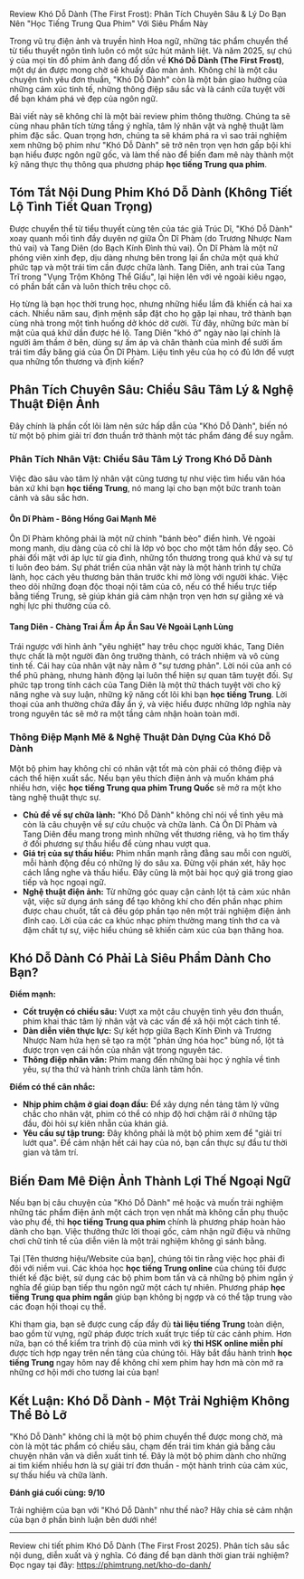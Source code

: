 Review Khó Dỗ Dành (The First Frost): Phân Tích Chuyên Sâu & Lý Do Bạn Nên "Học Tiếng Trung Qua Phim" Với Siêu Phẩm Này

Trong vũ trụ điện ảnh và truyền hình Hoa ngữ, những tác phẩm chuyển thể từ tiểu thuyết ngôn tình luôn có một sức hút mãnh liệt. Và năm 2025, sự chú ý của mọi tín đồ phim ảnh đang đổ dồn về **Khó Dỗ Dành (The First Frost)**, một dự án được mong chờ sẽ khuấy đảo màn ảnh. Không chỉ là một câu chuyện tình yêu đơn thuần, "Khó Dỗ Dành" còn là một bản giao hưởng của những cảm xúc tinh tế, những thông điệp sâu sắc và là cánh cửa tuyệt vời để bạn khám phá vẻ đẹp của ngôn ngữ.

Bài viết này sẽ không chỉ là một bài review phim thông thường. Chúng ta sẽ cùng nhau phân tích từng tầng ý nghĩa, tâm lý nhân vật và nghệ thuật làm phim đặc sắc. Quan trọng hơn, chúng ta sẽ khám phá ra vì sao trải nghiệm xem những bộ phim như "Khó Dỗ Dành" sẽ trở nên trọn vẹn hơn gấp bội khi bạn hiểu được ngôn ngữ gốc, và làm thế nào để biến đam mê này thành một kỹ năng thực thụ thông qua phương pháp **học tiếng Trung qua phim**.

## Tóm Tắt Nội Dung Phim Khó Dỗ Dành (Không Tiết Lộ Tình Tiết Quan Trọng)

Được chuyển thể từ tiểu thuyết cùng tên của tác giả Trúc Dĩ, "Khó Dỗ Dành" xoay quanh mối tình đầy duyên nợ giữa Ôn Dĩ Phàm (do Trương Nhược Nam thủ vai) và Tang Diên (do Bạch Kính Đình thủ vai). Ôn Dĩ Phàm là một nữ phóng viên xinh đẹp, dịu dàng nhưng bên trong lại ẩn chứa một quá khứ phức tạp và một trái tim cần được chữa lành. Tang Diên, anh trai của Tang Trĩ trong "Vụng Trộm Không Thể Giấu", lại hiện lên với vẻ ngoài kiêu ngạo, có phần bất cần và luôn thích trêu chọc cô.

Họ từng là bạn học thời trung học, nhưng những hiểu lầm đã khiến cả hai xa cách. Nhiều năm sau, định mệnh sắp đặt cho họ gặp lại nhau, trở thành bạn cùng nhà trong một tình huống dở khóc dở cười. Từ đây, những bức màn bí mật của quá khứ dần được hé lộ. Tang Diên "khó ở" ngày nào lại chính là người âm thầm ở bên, dùng sự ấm áp và chân thành của mình để sưởi ấm trái tim đầy băng giá của Ôn Dĩ Phàm. Liệu tình yêu của họ có đủ lớn để vượt qua những tổn thương và định kiến?

## Phân Tích Chuyên Sâu: Chiều Sâu Tâm Lý & Nghệ Thuật Điện Ảnh

Đây chính là phần cốt lõi làm nên sức hấp dẫn của "Khó Dỗ Dành", biến nó từ một bộ phim giải trí đơn thuần trở thành một tác phẩm đáng để suy ngẫm.

### Phân Tích Nhân Vật: Chiều Sâu Tâm Lý Trong Khó Dỗ Dành

Việc đào sâu vào tâm lý nhân vật cũng tương tự như việc tìm hiểu văn hóa bản xứ khi bạn **học tiếng Trung**, nó mang lại cho bạn một bức tranh toàn cảnh và sâu sắc hơn.

#### **Ôn Dĩ Phàm - Bông Hồng Gai Mạnh Mẽ**

Ôn Dĩ Phàm không phải là một nữ chính "bánh bèo" điển hình. Vẻ ngoài mong manh, dịu dàng của cô chỉ là lớp vỏ bọc cho một tâm hồn đầy sẹo. Cô phải đối mặt với áp lực từ gia đình, những tổn thương trong quá khứ và sự tự ti luôn đeo bám. Sự phát triển của nhân vật này là một hành trình tự chữa lành, học cách yêu thương bản thân trước khi mở lòng với người khác. Việc theo dõi những đoạn độc thoại nội tâm của cô, nếu có thể hiểu trực tiếp bằng tiếng Trung, sẽ giúp khán giả cảm nhận trọn vẹn hơn sự giằng xé và nghị lực phi thường của cô.

#### **Tang Diên - Chàng Trai Ấm Áp Ẩn Sau Vẻ Ngoài Lạnh Lùng**

Trái ngược với hình ảnh "yêu nghiệt" hay trêu chọc người khác, Tang Diên thực chất là một người đàn ông trưởng thành, có trách nhiệm và vô cùng tinh tế. Cái hay của nhân vật này nằm ở "sự tương phản". Lời nói của anh có thể phũ phàng, nhưng hành động lại luôn thể hiện sự quan tâm tuyệt đối. Sự phức tạp trong tính cách của Tang Diên là một thử thách tuyệt vời cho kỹ năng nghe và suy luận, những kỹ năng cốt lõi khi bạn **học tiếng Trung**. Lời thoại của anh thường chứa đầy ẩn ý, và việc hiểu được những lớp nghĩa này trong nguyên tác sẽ mở ra một tầng cảm nhận hoàn toàn mới.

### Thông Điệp Mạnh Mẽ & Nghệ Thuật Dàn Dựng Của Khó Dỗ Dành

Một bộ phim hay không chỉ có nhân vật tốt mà còn phải có thông điệp và cách thể hiện xuất sắc. Nếu bạn yêu thích điện ảnh và muốn khám phá nhiều hơn, việc **học tiếng Trung qua phim Trung Quốc** sẽ mở ra một kho tàng nghệ thuật thực sự.

* **Chủ đề về sự chữa lành:** "Khó Dỗ Dành" không chỉ nói về tình yêu mà còn là câu chuyện về sự cứu chuộc và chữa lành. Cả Ôn Dĩ Phàm và Tang Diên đều mang trong mình những vết thương riêng, và họ tìm thấy ở đối phương sự thấu hiểu để cùng nhau vượt qua.
* **Giá trị của sự thấu hiểu:** Phim nhấn mạnh rằng đằng sau mỗi con người, mỗi hành động đều có những lý do sâu xa. Đừng vội phán xét, hãy học cách lắng nghe và thấu hiểu. Đây cũng là một bài học quý giá trong giao tiếp và học ngoại ngữ.
* **Nghệ thuật điện ảnh:** Từ những góc quay cận cảnh lột tả cảm xúc nhân vật, việc sử dụng ánh sáng để tạo không khí cho đến phần nhạc phim được chau chuốt, tất cả đều góp phần tạo nên một trải nghiệm điện ảnh đỉnh cao. Lời của các ca khúc nhạc phim thường mang tính thơ ca và đậm chất tự sự, việc hiểu chúng sẽ khiến cảm xúc của bạn thăng hoa.

## Khó Dỗ Dành Có Phải Là Siêu Phẩm Dành Cho Bạn?

**Điểm mạnh:**

* **Cốt truyện có chiều sâu:** Vượt xa một câu chuyện tình yêu đơn thuần, phim khai thác tâm lý nhân vật và các vấn đề xã hội một cách tinh tế.
* **Dàn diễn viên thực lực:** Sự kết hợp giữa Bạch Kính Đình và Trương Nhược Nam hứa hẹn sẽ tạo ra một "phản ứng hóa học" bùng nổ, lột tả được trọn vẹn cái hồn của nhân vật trong nguyên tác.
* **Thông điệp nhân văn:** Phim mang đến những bài học ý nghĩa về tình yêu, sự tha thứ và hành trình chữa lành tâm hồn.

**Điểm có thể cân nhắc:**

* **Nhịp phim chậm ở giai đoạn đầu:** Để xây dựng nền tảng tâm lý vững chắc cho nhân vật, phim có thể có nhịp độ hơi chậm rãi ở những tập đầu, đòi hỏi sự kiên nhẫn của khán giả.
* **Yêu cầu sự tập trung:** Đây không phải là một bộ phim xem để "giải trí lướt qua". Để cảm nhận hết cái hay của nó, bạn cần thực sự đầu tư thời gian và tâm trí.

## Biến Đam Mê Điện Ảnh Thành Lợi Thế Ngoại Ngữ

Nếu bạn bị câu chuyện của "Khó Dỗ Dành" mê hoặc và muốn trải nghiệm những tác phẩm điện ảnh một cách trọn vẹn nhất mà không cần phụ thuộc vào phụ đề, thì **học tiếng Trung qua phim** chính là phương pháp hoàn hảo dành cho bạn. Việc thưởng thức lời thoại gốc, cảm nhận ngữ điệu và những chơi chữ tinh tế của diễn viên là một trải nghiệm không gì sánh bằng.

Tại [Tên thương hiệu/Website của bạn], chúng tôi tin rằng việc học phải đi đôi với niềm vui. Các khóa học **học tiếng Trung online** của chúng tôi được thiết kế đặc biệt, sử dụng các bộ phim bom tấn và cả những bộ phim ngắn ý nghĩa để giúp bạn tiếp thu ngôn ngữ một cách tự nhiên. Phương pháp **học tiếng Trung qua phim ngắn** giúp bạn không bị ngợp và có thể tập trung vào các đoạn hội thoại cụ thể.

Khi tham gia, bạn sẽ được cung cấp đầy đủ **tài liệu tiếng Trung** toàn diện, bao gồm từ vựng, ngữ pháp được trích xuất trực tiếp từ các cảnh phim. Hơn nữa, bạn có thể kiểm tra trình độ của mình với kỳ **thi HSK online miễn phí** được tích hợp ngay trên nền tảng của chúng tôi. Hãy bắt đầu hành trình **học tiếng Trung** ngay hôm nay để không chỉ xem phim hay hơn mà còn mở ra những cơ hội mới cho tương lai của bạn!

## Kết Luận: Khó Dỗ Dành - Một Trải Nghiệm Không Thể Bỏ Lỡ

"Khó Dỗ Dành" không chỉ là một bộ phim chuyển thể được mong chờ, mà còn là một tác phẩm có chiều sâu, chạm đến trái tim khán giả bằng câu chuyện nhân văn và diễn xuất tinh tế. Đây là một bộ phim dành cho những ai tìm kiếm nhiều hơn là sự giải trí đơn thuần - một hành trình của cảm xúc, sự thấu hiểu và chữa lành.

**Đánh giá cuối cùng: 9/10**

Trải nghiệm của bạn với "Khó Dỗ Dành" như thế nào? Hãy chia sẻ cảm nhận của bạn ở phần bình luận bên dưới nhé!

***

Review chi tiết phim Khó Dỗ Dành (The First Frost 2025). Phân tích sâu sắc nội dung, diễn xuất và ý nghĩa. Có đáng để bạn dành thời gian trải nghiệm? Đọc ngay tại đây: https://phimtrung.net/kho-do-danh/
